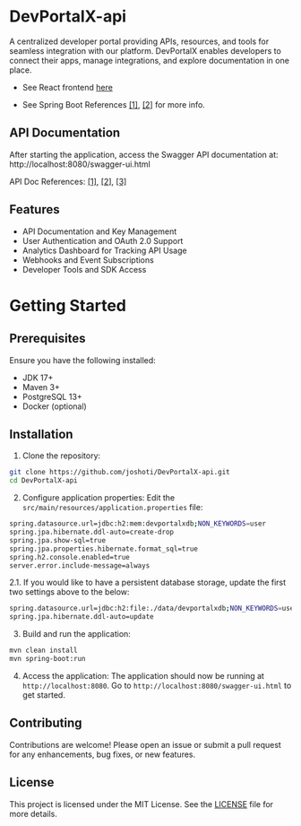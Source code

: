 # DevPortalX-api
A centralized developer portal providing APIs, resources, and tools for seamless integration with our platform. DevPortalX enables developers to connect their apps, manage integrations, and explore documentation in one place.

- See React frontend [here](https://github.com/joshoti/DevPortalX)

- See Spring Boot References [[1]](https://spring.io/projects), [[2]](https://docs.spring.io/spring-boot/docs/1.1.0.M1/reference/html/index.html) for more info.

## API Documentation
After starting the application, access the Swagger API documentation at: http://localhost:8080/swagger-ui.html

API Doc References: [[1]](https://springdoc.org/#demos), [[2]](https://github.com/springdoc/springdoc-openapi-demos/blob/master/demo-spring-boot-3-webmvc/src/main/java/org/springdoc/demo/app2/api/UserApi.java), [[3]](https://demos.springdoc.org/demo-spring-boot-3-webmvc/swagger-ui/index.html#/user/loginUser)

## Features
- API Documentation and Key Management
- User Authentication and OAuth 2.0 Support
- Analytics Dashboard for Tracking API Usage
- Webhooks and Event Subscriptions
- Developer Tools and SDK Access

# Getting Started

## Prerequisites
Ensure you have the following installed:
- JDK 17+
- Maven 3+
- PostgreSQL 13+
- Docker (optional)

## Installation
1. Clone the repository:
```bash
git clone https://github.com/joshoti/DevPortalX-api.git
cd DevPortalX-api
```
2. Configure application properties:
Edit the `src/main/resources/application.properties` file:
```bash
spring.datasource.url=jdbc:h2:mem:devportalxdb;NON_KEYWORDS=user
spring.jpa.hibernate.ddl-auto=create-drop
spring.jpa.show-sql=true
spring.jpa.properties.hibernate.format_sql=true
spring.h2.console.enabled=true
server.error.include-message=always
```
2.1. If you would like to have a persistent database storage, update the first two settings above to the below:
```bash
spring.datasource.url=jdbc:h2:file:./data/devportalxdb;NON_KEYWORDS=user
spring.jpa.hibernate.ddl-auto=update
```

3. Build and run the application:
```bash
mvn clean install
mvn spring-boot:run
```

4. Access the application:
The application should now be running at `http://localhost:8080`. Go to `http://localhost:8080/swagger-ui.html` to get started.


## Contributing
Contributions are welcome! Please open an issue or submit a pull request for any enhancements, bug fixes, or new features.

## License
This project is licensed under the MIT License. See the [LICENSE](LICENSE) file for more details.
